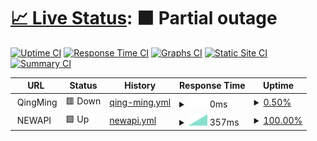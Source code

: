 # [📈 Live Status](https://melodyover.github.io/upptime): <!--live status--> **🟧 Partial outage**

[![Uptime CI](https://github.com/melodyover/upptime/workflows/Uptime%20CI/badge.svg)](https://github.com/melodyover/upptime/actions?query=workflow%3A%22Uptime+CI%22)
[![Response Time CI](https://github.com/melodyover/upptime/workflows/Response%20Time%20CI/badge.svg)](https://github.com/melodyover/upptime/actions?query=workflow%3A%22Response+Time+CI%22)
[![Graphs CI](https://github.com/melodyover/upptime/workflows/Graphs%20CI/badge.svg)](https://github.com/melodyover/upptime/actions?query=workflow%3A%22Graphs+CI%22)
[![Static Site CI](https://github.com/melodyover/upptime/workflows/Static%20Site%20CI/badge.svg)](https://github.com/melodyover/upptime/actions?query=workflow%3A%22Static+Site+CI%22)
[![Summary CI](https://github.com/melodyover/upptime/workflows/Summary%20CI/badge.svg)](https://github.com/melodyover/upptime/actions?query=workflow%3A%22Summary+CI%22)

<!--start: status pages-->
<!-- This summary is generated by Upptime (https://github.com/upptime/upptime) -->
<!-- Do not edit this manually, your changes will be overwritten -->
<!-- prettier-ignore -->
| URL | Status | History | Response Time | Uptime |
| --- | ------ | ------- | ------------- | ------ |
| <img alt="" src="https://icons.duckduckgo.com/ip3/null.ico" height="13"> QingMing | 🟥 Down | [qing-ming.yml](https://github.com/melodyover/upptime/commits/HEAD/history/qing-ming.yml) | <details><summary><img alt="Response time graph" src="./graphs/qing-ming/response-time-week.png" height="20"> 0ms</summary><br><a href="https://melodyover.github.io/upptime/history/qing-ming"><img alt="Response time 0" src="https://img.shields.io/endpoint?url=https%3A%2F%2Fraw.githubusercontent.com%2Fmelodyover%2Fupptime%2FHEAD%2Fapi%2Fqing-ming%2Fresponse-time.json"></a><br><a href="https://melodyover.github.io/upptime/history/qing-ming"><img alt="24-hour response time 0" src="https://img.shields.io/endpoint?url=https%3A%2F%2Fraw.githubusercontent.com%2Fmelodyover%2Fupptime%2FHEAD%2Fapi%2Fqing-ming%2Fresponse-time-day.json"></a><br><a href="https://melodyover.github.io/upptime/history/qing-ming"><img alt="7-day response time 0" src="https://img.shields.io/endpoint?url=https%3A%2F%2Fraw.githubusercontent.com%2Fmelodyover%2Fupptime%2FHEAD%2Fapi%2Fqing-ming%2Fresponse-time-week.json"></a><br><a href="https://melodyover.github.io/upptime/history/qing-ming"><img alt="30-day response time 0" src="https://img.shields.io/endpoint?url=https%3A%2F%2Fraw.githubusercontent.com%2Fmelodyover%2Fupptime%2FHEAD%2Fapi%2Fqing-ming%2Fresponse-time-month.json"></a><br><a href="https://melodyover.github.io/upptime/history/qing-ming"><img alt="1-year response time 0" src="https://img.shields.io/endpoint?url=https%3A%2F%2Fraw.githubusercontent.com%2Fmelodyover%2Fupptime%2FHEAD%2Fapi%2Fqing-ming%2Fresponse-time-year.json"></a></details> | <details><summary><a href="https://melodyover.github.io/upptime/history/qing-ming">0.50%</a></summary><a href="https://melodyover.github.io/upptime/history/qing-ming"><img alt="All-time uptime 0.50%" src="https://img.shields.io/endpoint?url=https%3A%2F%2Fraw.githubusercontent.com%2Fmelodyover%2Fupptime%2FHEAD%2Fapi%2Fqing-ming%2Fuptime.json"></a><br><a href="https://melodyover.github.io/upptime/history/qing-ming"><img alt="24-hour uptime 0.50%" src="https://img.shields.io/endpoint?url=https%3A%2F%2Fraw.githubusercontent.com%2Fmelodyover%2Fupptime%2FHEAD%2Fapi%2Fqing-ming%2Fuptime-day.json"></a><br><a href="https://melodyover.github.io/upptime/history/qing-ming"><img alt="7-day uptime 0.50%" src="https://img.shields.io/endpoint?url=https%3A%2F%2Fraw.githubusercontent.com%2Fmelodyover%2Fupptime%2FHEAD%2Fapi%2Fqing-ming%2Fuptime-week.json"></a><br><a href="https://melodyover.github.io/upptime/history/qing-ming"><img alt="30-day uptime 0.50%" src="https://img.shields.io/endpoint?url=https%3A%2F%2Fraw.githubusercontent.com%2Fmelodyover%2Fupptime%2FHEAD%2Fapi%2Fqing-ming%2Fuptime-month.json"></a><br><a href="https://melodyover.github.io/upptime/history/qing-ming"><img alt="1-year uptime 0.50%" src="https://img.shields.io/endpoint?url=https%3A%2F%2Fraw.githubusercontent.com%2Fmelodyover%2Fupptime%2FHEAD%2Fapi%2Fqing-ming%2Fuptime-year.json"></a></details>
| <img alt="" src="https://icons.duckduckgo.com/ip3/null.ico" height="13"> NEWAPI | 🟩 Up | [newapi.yml](https://github.com/melodyover/upptime/commits/HEAD/history/newapi.yml) | <details><summary><img alt="Response time graph" src="./graphs/newapi/response-time-week.png" height="20"> 357ms</summary><br><a href="https://melodyover.github.io/upptime/history/newapi"><img alt="Response time 357" src="https://img.shields.io/endpoint?url=https%3A%2F%2Fraw.githubusercontent.com%2Fmelodyover%2Fupptime%2FHEAD%2Fapi%2Fnewapi%2Fresponse-time.json"></a><br><a href="https://melodyover.github.io/upptime/history/newapi"><img alt="24-hour response time 357" src="https://img.shields.io/endpoint?url=https%3A%2F%2Fraw.githubusercontent.com%2Fmelodyover%2Fupptime%2FHEAD%2Fapi%2Fnewapi%2Fresponse-time-day.json"></a><br><a href="https://melodyover.github.io/upptime/history/newapi"><img alt="7-day response time 357" src="https://img.shields.io/endpoint?url=https%3A%2F%2Fraw.githubusercontent.com%2Fmelodyover%2Fupptime%2FHEAD%2Fapi%2Fnewapi%2Fresponse-time-week.json"></a><br><a href="https://melodyover.github.io/upptime/history/newapi"><img alt="30-day response time 357" src="https://img.shields.io/endpoint?url=https%3A%2F%2Fraw.githubusercontent.com%2Fmelodyover%2Fupptime%2FHEAD%2Fapi%2Fnewapi%2Fresponse-time-month.json"></a><br><a href="https://melodyover.github.io/upptime/history/newapi"><img alt="1-year response time 357" src="https://img.shields.io/endpoint?url=https%3A%2F%2Fraw.githubusercontent.com%2Fmelodyover%2Fupptime%2FHEAD%2Fapi%2Fnewapi%2Fresponse-time-year.json"></a></details> | <details><summary><a href="https://melodyover.github.io/upptime/history/newapi">100.00%</a></summary><a href="https://melodyover.github.io/upptime/history/newapi"><img alt="All-time uptime 100.00%" src="https://img.shields.io/endpoint?url=https%3A%2F%2Fraw.githubusercontent.com%2Fmelodyover%2Fupptime%2FHEAD%2Fapi%2Fnewapi%2Fuptime.json"></a><br><a href="https://melodyover.github.io/upptime/history/newapi"><img alt="24-hour uptime 100.00%" src="https://img.shields.io/endpoint?url=https%3A%2F%2Fraw.githubusercontent.com%2Fmelodyover%2Fupptime%2FHEAD%2Fapi%2Fnewapi%2Fuptime-day.json"></a><br><a href="https://melodyover.github.io/upptime/history/newapi"><img alt="7-day uptime 100.00%" src="https://img.shields.io/endpoint?url=https%3A%2F%2Fraw.githubusercontent.com%2Fmelodyover%2Fupptime%2FHEAD%2Fapi%2Fnewapi%2Fuptime-week.json"></a><br><a href="https://melodyover.github.io/upptime/history/newapi"><img alt="30-day uptime 100.00%" src="https://img.shields.io/endpoint?url=https%3A%2F%2Fraw.githubusercontent.com%2Fmelodyover%2Fupptime%2FHEAD%2Fapi%2Fnewapi%2Fuptime-month.json"></a><br><a href="https://melodyover.github.io/upptime/history/newapi"><img alt="1-year uptime 100.00%" src="https://img.shields.io/endpoint?url=https%3A%2F%2Fraw.githubusercontent.com%2Fmelodyover%2Fupptime%2FHEAD%2Fapi%2Fnewapi%2Fuptime-year.json"></a></details>
